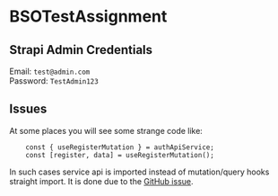 # BSOTestAssignment


## Strapi Admin Credentials
Email: `test@admin.com`\
Password: `TestAdmin123`

## Issues
At some places you will see some strange code like:
````
    const { useRegisterMutation } = authApiService;
    const [register, data] = useRegisterMutation();
````
In such cases service api is imported instead of mutation/query hooks straight import. 
It is done due to the [GitHub issue](https://github.com/reduxjs/redux-toolkit/issues/3983). 
